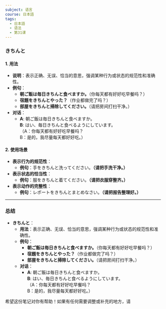 ```yaml
---
subject: 语言
course: 日本語
tags:
  - 日本語
  - 语法
  - 第31课
---
```


### きちんと

#### 1. 用法
- **说明**：表示正确、无误、恰当的意思，强调某种行为或状态的规范性和准确性。
- **例句**：
  - **朝ご飯は毎日きちんと食べますか。**（你每天都有好好吃早餐吗？）
  - **宿題をきちんとやった？**（作业都做完了吗？）
  - **部屋をきちんと掃除してください。**（请把房间打扫干净。）
- **对话**：
  - **A**: 朝ご飯は毎日きちんと食べますか。  
    **B**: はい、毎日きちんと食べるようにしています。  
    （A：你每天都有好好吃早餐吗？  
     B：是的，我尽量每天都好好吃。）

#### 2. 使用场景
- **表示行为的规范性**：
  - **例句**：手をきちんと洗ってください。**（请把手洗干净。）**
- **表示状态的恰当性**：
  - **例句**：服をきちんと着てください。**（请把衣服穿整齐。）**
- **表示动作的完整性**：
  - **例句**：レポートをきちんとまとめなさい。**（请把报告整理好。）**

---

### 总结
- **きちんと**：
  - **用法**：表示正确、无误、恰当的意思，强调某种行为或状态的规范性和准确性。
  - **例句**：
    - **朝ご飯は毎日きちんと食べますか。**（你每天都有好好吃早餐吗？）
    - **宿題をきちんとやった？**（作业都做完了吗？）
    - **部屋をきちんと掃除してください。**（请把房间打扫干净。）
  - **对话**：
    - **A**: 朝ご飯は毎日きちんと食べますか。  
      **B**: はい、毎日きちんと食べるようにしています。  
      （A：你每天都有好好吃早餐吗？  
       B：是的，我尽量每天都好好吃。）

希望这份笔记对你有帮助！如果有任何需要调整或补充的地方，请